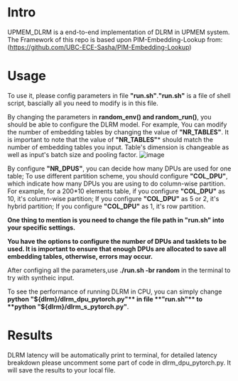 # Intro

UPMEM_DLRM is a end-to-end implementation of DLRM in UPMEM system.
The Framework of this repo is based upon PIM-Embedding-Lookup from: (https://github.com/UBC-ECE-Sasha/PIM-Embedding-Lookup)

# Usage

To use it, please config parameters in file **"run.sh"**.**"run.sh"** is a file of shell script, bascially all you need to modify is in this file.

By changing the parameters in **random_env() and random_run()**, you should be able to configure the DLRM model. For example, You can modify the number of embedding tables by changing the value of **"NR_TABLES"**. It is important to note that the value of **"NR_TABLES"*** should match the number of embedding tables you input. Table's dimension is changeable as well as input's batch size and pooling factor.
![image](https://github.com/Wu0103/UPMEM-DLRM/assets/94586355/2d38e5ed-bb2b-41ef-be68-99623df8a3f3)

By configure **"NR_DPUS"**, you can decide how many DPUs are used for one table; To use different partition scheme, you should configure **"COL_DPU"**, which indicate how many DPUs you are using to do column-wise partition. For example, for a 200*10 elements table, if you configure **"COL_DPU"** as 10, it's column-wise partition; If you configure **"COL_DPU"** as 5 or 2, it's hybrid partition; If you configure **"COL_DPU"** as 1, it's row partition.

**One thing to mention is you need to change the file path in "run.sh" into your specific settings.**

**You have the options to configure the number of DPUs and tasklets to be used. It is important to ensure that enough DPUs are allocated to save all embedding tables, otherwise, errors may occur.**

After configing all the parameters,use **./run.sh -br random** in the terminal to try with syntheic input.

To see the performance of running DLRM in CPU, you can simply change **python "${dlrm}/dlrm_dpu_pytorch.py"** in file **"run.sh"** to **python "${dlrm}/dlrm_s_pytorch.py"**.

# Results

DLRM latency will be automatically print to terminal, for detailed latency breakdown please uncomment some part of code in dlrm_dpu_pytorch.py. It will save the results to your local file.

